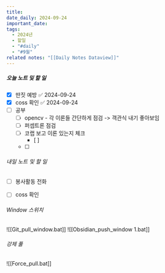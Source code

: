 ```yaml
---
title: 
date_daily: 2024-09-24
important_date: 
tags:
  - 2024년
  - 할일
  - "#daily"
  - "#9월"
related notes: "[[Daily Notes Dataview]]"
---
```

##### 오늘 노트 및 할 일 
- [x] 딴짓 예방 ✅ 2024-09-24
- [x] coss 확인 ✅ 2024-09-24
- [ ]  공부
	- [ ] opencv - 각 이론들 간단하게 점검 -> 객관식 내기 좋아보임
	- [ ] 퍼셉트론 점검
	- [ ] 코랩 보고 이론 있는지 체크
		- [ ] 
	- [ ] 




###### 내일 노트 및 할 일
- [ ] 봉사활동 전화
- [ ] coss 확인


######  Window 스위치
![[Git_pull_window.bat]]
![[Obsidian_push_window 1.bat]]



###### 강제 풀
![[Force_pull.bat]]